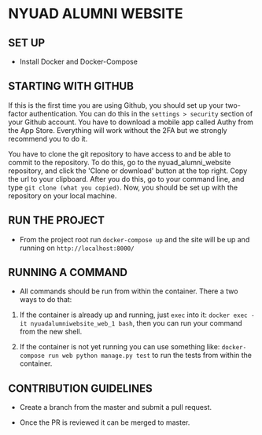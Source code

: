 # NYUAD ALUMNI WEBSITE



## SET UP
* Install Docker and Docker-Compose

## STARTING WITH GITHUB
If this is the first time you are using Github, you should set up your two-factor authentication. You can do this in the `settings > security` section of your Github account. You have to download a mobile app called Authy from the App Store. Everything will work without the 2FA but we strongly recommend you to do it.

You have to clone the git repository to have access to and be able to commit to the repository. To do this, go to the nyuad_alumni_website repository, and click the 'Clone or download' button at the top right. Copy the url to your clipboard. After you do this, go to your command line, and type `git clone (what you copied)`. Now, you should be set up with the repository on your local machine.

## RUN THE PROJECT
* From the project root run	`docker-compose up` and the site will be up and running on `http://localhost:8000/`

## RUNNING A COMMAND
* All commands should be run from within the container. There a two ways to do that:

1) If the container is already up and running, just `exec` into it:
`docker exec -it nyuadalumniwebsite_web_1 bash`, then you can run your command from the new shell.

2) If the container is not yet running you can use something like:
`docker-compose run web python manage.py test` to run the tests from within the container.

## CONTRIBUTION GUIDELINES
* Create a branch from the master and submit a pull request.

* Once the PR is reviewed it can be merged to master.
